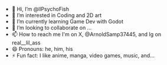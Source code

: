 - 👋 Hi, I’m @llPsychoFish
- 👀 I’m interested in Coding and 2D art
- 🌱 I’m currently learning Game Dev with Godot
- 💞️ I’m looking to collaborate on ...
- 📫 How to reach me I'm on X, @ArnoldSamp37445, and Ig on real__lil_ass
- 😄 Pronouns: he, him, his
- ⚡ Fun fact: I like anime, manga, video games, music, and...

<!---
llPsychoFish/llPsychoFish is a ✨ special ✨ repository because its `README.md` (this file) appears on your GitHub profile.
You can click the Preview link to take a look at your changes.
--->
